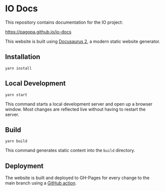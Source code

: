 # IO Docs

This repository contains documentation for the IO project:

https://pagopa.github.io/io-docs

This website is built using [Docusaurus 2](https://v2.docusaurus.io/),
a modern static website generator.

## Installation

```console
yarn install
```

## Local Development

```console
yarn start
```

This command starts a local development server and open up a browser window. Most changes are reflected live without having to restart the server.

## Build

```console
yarn build
```

This command generates static content into the `build` directory.

## Deployment

The website is built and deployed to GH-Pages for every change to the main branch using
a [GitHub action](./github/documentation.yml).
